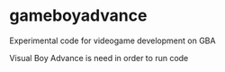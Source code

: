 # gameboyadvance
Experimental code for videogame development on GBA

Visual Boy Advance is need in order to run code
